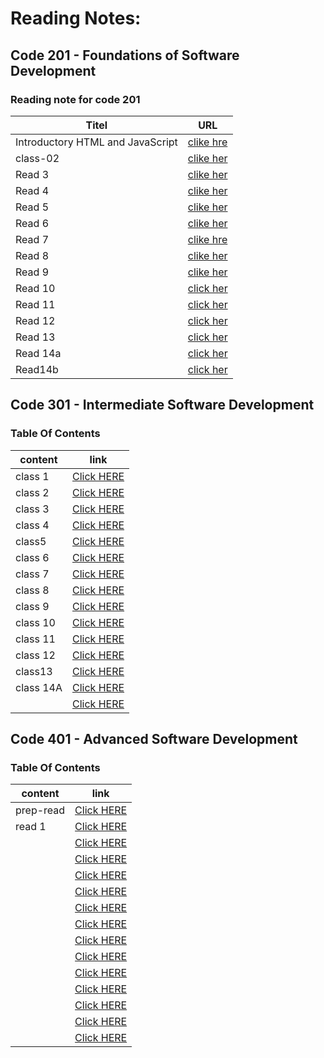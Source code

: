 # Reading Notes:
## Code 201 - Foundations of Software Development
### Reading note for code 201


| Titel                           |    URL                                                                 |
|---------------------------------|------------------------------------------------------------------------|
|Introductory HTML and JavaScript |  [ clike hre](https://ayahzaareer.github.io/reading2/HTML)             |
| class-02                        |  [clike her]( https://ayahzaareer.github.io/reading2/class-02 )        |
| Read 3                          |  [clike her]( https://ayahzaareer.github.io/reading2/read03)           |
| Read 4                          |  [clike her](https://ayahzaareer.github.io/reading2/read04)            |
| Read 5                          |  [clike her](https://ayahzaareer.github.io/reading2/read05)            |
| Read 6                          |  [clike her](https://ayahzaareer.github.io/reading2/read06)            |
| Read 7                          |  [clike hre](https://ayahzaareer.github.io/reading2/read07)            |
| Read 8                          |  [clike her](https://ayahzaareer.github.io/reading2/read08)            |
| Read 9                          |  [clike her ](https://ayahzaareer.github.io/reading2/read09)           |
| Read 10                         |  [click her](https://ayahzaareer.github.io/reading2/read10)            |
| Read 11                         |  [click her](https://ayahzaareer.github.io/reading2/read11)            |
| Read 12                         |  [click her](https://ayahzaareer.github.io/reading2/read12)            |
| Read 13                         |  [click her](https://ayahzaareer.github.io/reading2/read13)            |
| Read 14a                        |  [click her](https://ayahzaareer.github.io/reading2/read14a)           |
|Read14b                          |  [click her](https://ayahzaareer.github.io/reading2/read14b)           |




## Code 301 - Intermediate Software Development
### Table Of Contents
| content      | link                                                            |
| -----------  | ----------------------------------------------------------------|
| class 1      |[Click HERE](https://ayahzaareer.github.io/Reading-notes/class1) |
| class 2      |[Click HERE](https://ayahzaareer.github.io/Reading-notes/class2) |
| class 3      |[Click HERE](https://ayahzaareer.github.io/Reading-notes/class3) |
| class 4      |[Click HERE](https://ayahzaareer.github.io/Reading-notes/class4)|
| class5       |[Click HERE](https://ayahzaareer.github.io/Reading-notes/class5)|
| class 6      |[Click HERE](https://ayahzaareer.github.io/Reading-notes/class6)|
| class 7      |[Click HERE](https://ayahzaareer.github.io/Reading-notes/class7)|
| class 8      |[Click HERE](https://ayahzaareer.github.io/Reading-notes/class8)|
| class 9      |[Click HERE](https://ayahzaareer.github.io/Reading-notes/class9)|
| class 10     |[Click HERE](https://ayahzaareer.github.io/Reading-notes/class10)|
| class 11     |[Click HERE](https://ayahzaareer.github.io/Reading-notes/class11)|
| class 12     |[Click HERE](https://ayahzaareer.github.io/Reading-notes/class12)|
| class13      |[Click HERE](https://ayahzaareer.github.io/Reading-notes/class13)|
| class 14A    |[Click HERE](https://ayahzaareer.github.io/Reading-notes/class14A)|
|              |[Click HERE]()|



## Code 401 -  Advanced Software Development
### Table Of Contents
| content      | link                                                            |
| -----------  | ----------------------------------------------------------------|
| prep-read     |[Click HERE](https://ayahzaareer.github.io/Reading-notes/prep-read)|
| read 1     |[Click HERE](https://ayahzaareer.github.io/Reading-notes/read401-1)|
|      |[Click HERE]()|
|      |[Click HERE]()|
|      |[Click HERE]()|
|      |[Click HERE]()|
|      |[Click HERE]()|
|      |[Click HERE]()|
|      |[Click HERE]()|
|      |[Click HERE]()|
|      |[Click HERE]()|
|      |[Click HERE]()|
|      |[Click HERE]()|
|      |[Click HERE]()|
|      |[Click HERE]()|
